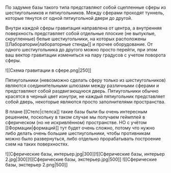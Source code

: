 По задумке базы такого типа представляют собой сцепленные сферы из шестиугольников и пятиугольников. Между сферами проходят туннель, которые тянутся от одной пятиугольной двери до другой.

Внутри каждой сферы гравитация направлена от центра, а внутренняя поверхность представляет собой отдельные плоские (не выпуклые, скругленные) белые шестиугольники, на которых расположены [[Лаборатории|лабораторные стенды]] и прочее оборудование. От одного шестиугольника до другого можно просто перейти, при этом ваш вектор гравитации измениться на пару градусов с учетом поворота сферы.

![[Схема гравитации в сфере.png|250]]

Пятиугольники (невозможно сделать сферу только из шестиугольников) являются соединительными шлюзами между различными сферами и представляют собой раздвигающуюся дверь. Пятиугольники обычно красятся в черный цвет изнутри, не каждый пятиугольник представляет собой дверь, некоторые являются просто заполнителями пространства.

В плане [[Стелс|стелса]] такие базы были бы очень интересным решением, поскольку в таком случае мы получаем геймплей в сферическом (но не искривлённом) пространстве. НО с учётом [[Формации|формаций]] тут будет очень сложно, потому что нужно либо делать очень большие шестиугольники, чтобы противникам можно было развернуться, либо отдельно прорабатывать построение схем на таких поверхностях. 
 
![[Сферические базы, интерьер.jpg|300]]![[Cферические базы, интерьер 2.jpg|300]]![[Сферические базы, экстерьер.jpg|500]]
![[Cферические базы, экстерьер 2.png|500]]
